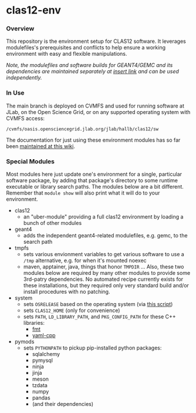 # clas12-env

### Overview
This repository is the environment setup for CLAS12 software.  It leverages modulefiles's prerequisites and conflicts to help ensure a working environment with easy and flexible manipulations.  

*Note, the modulefiles and software builds for GEANT4/GEMC and its dependencies are maintained separately at [insert link]() and can be used independently.*

### In Use
The main branch is deployed on CVMFS and used for running software at JLab, on the Open Science Grid, or on any supported operating system with CVMFS access:

`/cvmfs/oasis.opensciencegrid.jlab.org/jlab/hallb/clas12/sw`

The documentation for just using these environment modules has so far been [maintained at this wiki](https://clasweb.jlab.org/wiki/index.php/CLAS12_Software_Environment_@_JLab).

### Special Modules
Most modules here just update one's environment for a single, particular software package, by adding that package's directory to some runtime executable or library search paths.  The modules below are a bit different.  Remember that `module show` will also print what it will do to your environment.
* clas12
  * an "uber-module" providing a full clas12 environment by loading a bunch of other modules
* geant4
  * adds the independent geant4-related modulefiles, e.g. gemc, to the search path
* tmpfs
  * sets various envionment variables to get various software to use a `/tmp` alternative, e.g. for when it's mounted noexec
  * maven, apptainer, java, things that honor `TMPDIR` ...
Also, these two modules below are required by many other modules to provide some 3rd-patry dependencies.  No automated recipe currently exists for these installations, but they required only very standard build and/or install procedures with no patching.
* system
  * sets `OSRELEASE` based on the operating system (via [this script](util/osrelease.py))
  * sets `CLAS12_HOME` (only for convenience)
  * sets `PATH`, `LD_LIBRARY_PATH`, and `PKG_CONFIG_PATH` for these C++ libraries:
    * [fmt](https://github.com/fmtlib/fmt)
    * [yaml-cpp](https://github.com/jbeder/yaml-cpp)
* pymods
  * sets `PYTHONPATH` to pickup pip-installed python packages:
    * sqlalchemy
    * pymysql
    * ninja
    * jinja
    * meson
    * tzdata
    * numpy
    * pandas
    * (and their dependencies)
